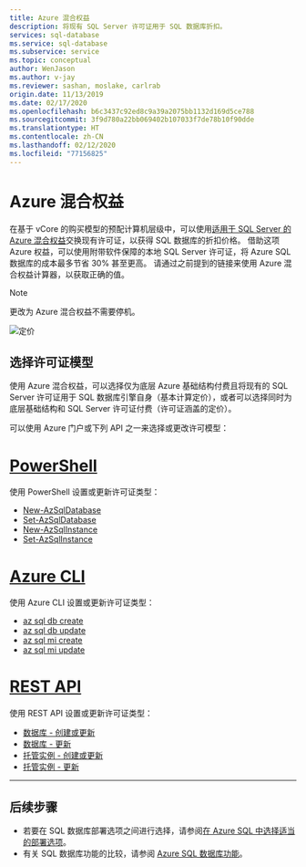 ```yaml
---
title: Azure 混合权益
description: 将现有 SQL Server 许可证用于 SQL 数据库折扣。
services: sql-database
ms.service: sql-database
ms.subservice: service
ms.topic: conceptual
author: WenJason
ms.author: v-jay
ms.reviewer: sashan, moslake, carlrab
origin.date: 11/13/2019
ms.date: 02/17/2020
ms.openlocfilehash: b6c3437c92ed8c9a39a2075bb1132d169d5ce788
ms.sourcegitcommit: 3f9d780a22bb069402b107033f7de78b10f90dde
ms.translationtype: HT
ms.contentlocale: zh-CN
ms.lasthandoff: 02/12/2020
ms.locfileid: "77156825"
---
```

# <a name="azure-hybrid-benefit"></a>Azure 混合权益

在基于 vCore 的购买模型的预配计算机层级中，可以使用[适用于 SQL Server 的 Azure 混合权益](https://azure.cn/pricing/hybrid-benefit/)交换现有许可证，以获得 SQL 数据库的折扣价格。 借助这项 Azure 权益，可以使用附带软件保障的本地 SQL Server 许可证，将 Azure SQL 数据库的成本最多节省 30% 甚至更高。 请通过之前提到的链接来使用 Azure 混合权益计算器，以获取正确的值。 

> [!NOTE]
> 更改为 Azure 混合权益不需要停机。

![定价](./media/sql-database-service-tiers/pricing.png)

## <a name="choose-a-license-model"></a>选择许可证模型

使用 Azure 混合权益，可以选择仅为底层 Azure 基础结构付费且将现有的 SQL Server 许可证用于 SQL 数据库引擎自身（基本计算定价），或者可以选择同时为底层基础结构和 SQL Server 许可证付费（许可证涵盖的定价）。

可以使用 Azure 门户或下列 API 之一来选择或更改许可模型：

# <a name="powershell"></a>[PowerShell](#tab/azure-powershell)

使用 PowerShell 设置或更新许可证类型：

- [New-AzSqlDatabase](https://docs.microsoft.com/powershell/module/az.sql/new-azsqldatabase)
- [Set-AzSqlDatabase](https://docs.microsoft.com/powershell/module/az.sql/set-azsqldatabase)
- [New-AzSqlInstance](https://docs.microsoft.com/powershell/module/az.sql/new-azsqlinstance)
- [Set-AzSqlInstance](https://docs.microsoft.com/powershell/module/az.sql/set-azsqlinstance)

# <a name="azure-cli"></a>[Azure CLI](#tab/azure-cli)

使用 Azure CLI 设置或更新许可证类型：

- [az sql db create](/cli/sql/db#az-sql-db-create)
- [az sql db update](/cli/sql/db#az-sql-db-update)
- [az sql mi create](/cli/sql/mi#az-sql-mi-create)
- [az sql mi update](/cli/sql/mi#az-sql-mi-update)

# <a name="rest-api"></a>[REST API](#tab/rest)

使用 REST API 设置或更新许可证类型：

- [数据库 - 创建或更新](https://docs.microsoft.com/rest/api/sql/databases/createorupdate)
- [数据库 - 更新](https://docs.microsoft.com/rest/api/sql/databases/update)
- [托管实例 - 创建或更新](https://docs.microsoft.com/rest/api/sql/managedinstances/createorupdate)
- [托管实例 - 更新](https://docs.microsoft.com/rest/api/sql/managedinstances/update)

* * *

## <a name="next-steps"></a>后续步骤

- 若要在 SQL 数据库部署选项之间进行选择，请参阅[在 Azure SQL 中选择适当的部署选项](sql-database-paas-vs-sql-server-iaas.md)。
- 有关 SQL 数据库功能的比较，请参阅 [Azure SQL 数据库功能](sql-database-features.md)。

